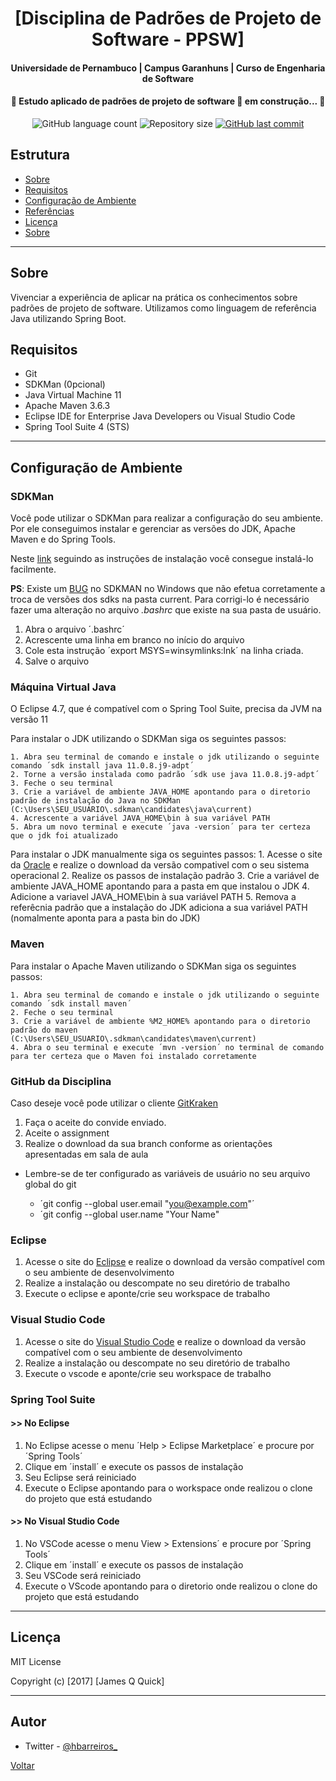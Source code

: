 <h1 align="center"> 
[Disciplina de Padrões de Projeto de Software - PPSW]
</h1>
<h4 align="center"> 
    Universidade de Pernambuco | Campus Garanhuns | Curso de Engenharia de Software
</h4>
<h4 align="center"> 
 🚧 Estudo aplicado de padrões de projeto de software 🚀 em construção... 🚧
</h4>
<p align="center">
  <img alt="GitHub language count" src="https://img.shields.io/github/languages/count/mightbehappyy/ppsw-2022.2">
  <img alt="Repository size" src="https://img.shields.io/github/repo-size/mightbehappyy/ppsw-2022.2?style=flat-square">
  <a href="https://github.com/upe-garanhuns/ppsw/commits/master">
    <img alt="GitHub last commit" src="https://img.shields.io/github/last-commit/mightbehappyy/ppsw-2022.2">
  </a>
</p>

## __Estrutura__

- [Sobre](#sobre)
- [Requisitos](#requisitos)
- [Configuração de Ambiente](#configuracao)
- [Referências](#referencias)
- [Licença](#license)
- [Sobre](#sobre)

---

## __Sobre__

Vivenciar a experiência de aplicar na prática os conhecimentos sobre padrões de projeto de software. Utilizamos como linguagem de referência Java utilizando Spring Boot.

## __Requisitos__

- Git
- SDKMan (0pcional)
- Java Virtual Machine 11
- Apache Maven 3.6.3
- Eclipse IDE for Enterprise Java Developers ou Visual Studio Code
- Spring Tool Suite 4 (STS)

---

## __Configuração de Ambiente__

### __SDKMan__

Você pode utilizar o SDKMan para realizar a configuração do seu ambiente. Por ele conseguimos instalar e gerenciar as versões do JDK, Apache Maven e do Spring Tools.

Neste [link](https://sdkman.io/install) seguindo as instruções de instalação você consegue instalá-lo facilmente.

**PS**: Existe um [BUG](https://github.com/sdkman/sdkman-cli/issues/593) no SDKMAN no Windows que não efetua corretamente a troca de versões dos sdks na pasta current. 
Para corrigi-lo é necessário fazer uma alteração no arquivo *.bashrc* que existe na sua pasta de usuário.

1. Abra o arquivo ´.bashrc´
2. Acrescente uma linha em branco no início do arquivo
3. Cole esta instrução ´export MSYS=winsymlinks:lnk´ na linha criada.
4. Salve o arquivo

### __Máquina Virtual Java__

O Eclipse 4.7, que é compatível com o Spring Tool Suite, precisa da JVM na versão 11

Para instalar o JDK utilizando o SDKMan siga os seguintes passos:

    1. Abra seu terminal de comando e instale o jdk utilizando o seguinte comando ´sdk install java 11.0.8.j9-adpt´
    2. Torne a versão instalada como padrão ´sdk use java 11.0.8.j9-adpt´
    3. Feche o seu terminal
    3. Crie a variável de ambiente JAVA_HOME apontando para o diretorio padrão de instalação do Java no SDKMan (C:\Users\SEU_USUARIO\.sdkman\candidates\java\current)
    4. Acrescente a variável JAVA_HOME\bin à sua variável PATH
    5. Abra um novo terminal e execute ´java -version´ para ter certeza que o jdk foi atualizado 

Para instalar o JDK manualmente siga os seguintes passos:
    1. Acesse o site da [Oracle](https://www.oracle.com/br/java/technologies/javase-jdk11-downloads.html) e realize o download da versão compativel com o seu sistema operacional
    2. Realize os passos de instalação padrão
    3. Crie a variável de ambiente JAVA_HOME apontando para a pasta em que instalou o JDK
    4. Adicione a variavel JAVA_HOME\bin à sua variável PATH
    5. Remova a referêcnia padrão que a instalação do JDK adiciona a sua variável PATH (nomalmente aponta para a pasta bin do JDK)

### __Maven__

Para instalar o Apache Maven utilizando o SDKMan siga os seguintes passos:

    1. Abra seu terminal de comando e instale o jdk utilizando o seguinte comando ´sdk install maven´
    2. Feche o seu terminal
    3. Crie a variável de ambiente %M2_HOME% apontando para o diretorio padrão do maven (C:\Users\SEU_USUARIO\.sdkman\candidates\maven\current)
    4. Abra o seu terminal e execute ´mvn -version´ no terminal de comando para ter certeza que o Maven foi instalado corretamente

### __GitHub da Disciplina__

Caso deseje você pode utilizar o cliente [GitKraken](https://www.gitkraken.com/git-client)

1. Faça o aceite do convide enviado.
2. Aceite o assignment
3. Realize o download da sua branch conforme as orientações apresentadas em sala de aula

- Lembre-se de ter configurado as variáveis de usuário no seu arquivo global do git

  - ´git config --global user.email "you@example.com"´
  - ´git config --global user.name "Your Name"

### __Eclipse__

1. Acesse o site do [Eclipse](https://www.eclipse.org/downloads/) e realize o download da versão compatível com o seu ambiente de desenvolvimento
2. Realize a instalação ou descompate no seu diretório de trabalho
3. Execute o eclipse e aponte/crie seu workspace de trabalho

### __Visual Studio Code__

1. Acesse o site do [Visual Studio Code](https://code.visualstudio.com/download) e realize o download da versão compatível com o seu ambiente de desenvolvimento
2. Realize a instalação ou descompate no seu diretório de trabalho
3. Execute o vscode e aponte/crie seu workspace de trabalho

### __Spring Tool Suite__

#### __>> No Eclipse__

1. No Eclipse acesse o menu ´Help > Eclipse Marketplace´ e procure por ´Spring Tools´
2. Clique em ´install´ e execute os passos de instalação
3. Seu Eclipse será reiniciado
4. Execute o Eclipse apontando para o workspace onde realizou o clone do projeto que está estudando

#### __>> No Visual Studio Code__

1. No VSCode acesse o menu View > Extensions´ e procure por ´Spring Tools´
2. Clique em ´install´ e execute os passos de instalação
3. Seu VSCode será reiniciado
4. Execute o VScode apontando para o diretorio onde realizou o clone do projeto que está estudando

---

## __Licença__

MIT License

Copyright (c) [2017] [James Q Quick]

---

## __Autor__

- Twitter - [@hbarreiros_](https://twitter.com/hbarreiros_)

[Voltar](#estrutura)
